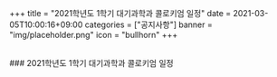 +++
title = "2021학년도 1학기 대기과학과 콜로키엄 일정"
date = 2021-03-05T10:00:16+09:00
categories = ["공지사항"]
banner = "img/placeholder.png"
icon = "bullhorn"
+++
<!--more-->

<br>
### 2021학년도 1학기 대기과학과 콜로키엄 일정

<img src="/img/2021-1_seminar_list.png" class="img-responsive" alt="">
<br>
<br>
<br>
<br>
<br>
<br>
<br>
